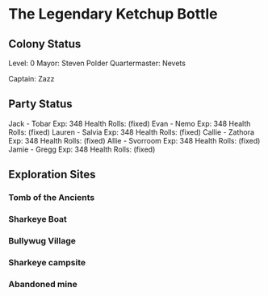 # The Legendary Ketchup Bottle

## Colony Status
Level: 0
Mayor: Steven Polder
Quartermaster: Nevets

Captain: Zazz
## Party Status
Jack - Tobar
	Exp: 348
	Health Rolls: (fixed)
Evan - Nemo
	Exp: 348
	Health Rolls: (fixed)
Lauren - Salvia
	Exp: 348
	Health Rolls: (fixed)
Callie - Zathora
	Exp: 348
	Health Rolls: (fixed)
Allie - Svorroom
	Exp: 348
	Health Rolls: (fixed)
Jamie - Gregg
	Exp: 348
	Health Rolls: (fixed)
	
## Exploration Sites
### Tomb of the Ancients
### Sharkeye Boat
### Bullywug Village
### Sharkeye campsite
### Abandoned mine